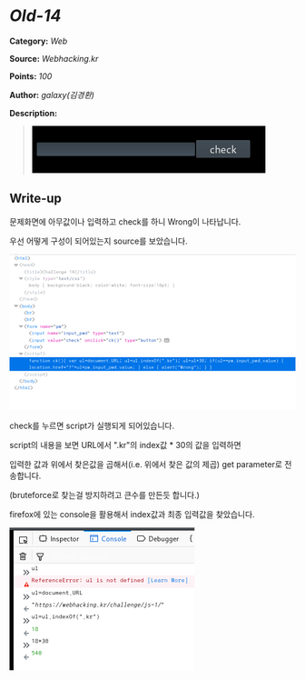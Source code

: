 # _Old-14_

**Category:** _Web_

**Source:** _Webhacking.kr_

**Points:** _100_

**Author:** _galaxy(김경환)_

**Description:** 

> ![img](resource/prob.png)

## Write-up

문제화면에 아무값이나 입력하고 check를 하니 Wrong이 나타납니다.

우선 어떻게 구성이 되어있는지 source를 보았습니다.

![img](resource/source.png)

check를 누르면 script가 실행되게 되어있습니다.

script의 내용을 보면 URL에서 ".kr"의 index값 * 30의 값을 입력하면

입력한 값과 위에서 찾은값을 곱해서(i.e. 위에서 찾은 값의 제곱) get parameter로 전송합니다.

(bruteforce로 찾는걸 방지하려고 큰수를 만든듯 합니다.)

firefox에 있는 console을 활용해서 index값과 최종 입력값을 찾았습니다.

![img](resource/console.png)
